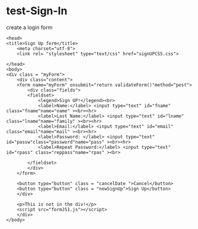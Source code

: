 # test-Sign-In
create a login form 
<!DOCTYPE html>
<html lang = "en-US">
    
    <head>
    <title>Sign Up form</title>
        <meta charset="utf-8">
        <link rel= "stylesheet" type="text/css" href="signUPCSS.css">
    
    </head>
    <body>
    <div class = "myForm">
        <div class="content">
        <form name="myForm" onsubmit="return validateForm()"method="post">
            <div class="fields">
            <fieldset>
                <legend>Sign UP!</legend><br>
                <label>Name:</label> <input type="text" id="fname" class="fname"name="name" ><br><hr>
                <label>Last Name:</label> <input type="text" id="lname" class="lname"name="family" ><br><hr>
                <label>Email:</label> <input type="text" id="email" class="email"name="mail" ><br><hr>
                <label>Password: </label> <input type="text" id="passw"class="password"name="pass" ><br><hr>
                <label>Repeat Password:</label> <input type="text" id="rpass" class="reppass"name="rpas" ><br>
            
            </fieldset>
            </div>
        </form>
        
        <button type="button" class = "cancelDate ">Cancel</button>
        <button type="button" class = "newSignUp">Sign Up</button>
        </div>
    
        <p>This is not in the div!</p>
        <script src="formJS1.js"></script>
        </div>
    </body>

</html>
